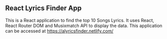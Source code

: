 ## React Lyrics Finder App

This is a React application to find the top 10 Songs Lyrics. It uses React, React Router DOM and Musixmatch API to display the data. This application can be accessed at https://alyricsfinder.netlify.com/ 

